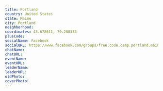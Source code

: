 ```yaml
---
title: Portland
country: United States
state: Maine
city: Portland
neighborhood: 
coordinates: 43.678611,-70.288333
plusCode:
socialName: Facebook
socialURL: https://www.facebook.com/groups/free.code.camp.portland.maine
chatName:
chatURL:
eventName:
eventURL:
leaderName:
leaderURL:
oldPhoto: 
coverPhoto:
---
```

